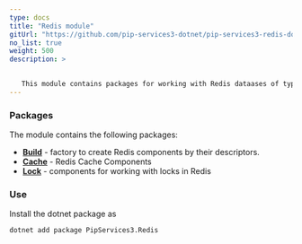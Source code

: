 ```yaml
---
type: docs
title: "Redis module"
gitUrl: "https://github.com/pip-services3-dotnet/pip-services3-redis-dotnet"
no_list: true
weight: 500
description: > 

 
   This module contains packages for working with Redis dataases of type key-value.
---
```


### Packages

The module contains the following packages:
- [**Build**](build) - factory to create Redis components by their descriptors.
- [**Cache**](cache) - Redis Cache Components
- [**Lock**](lock) - components for working with locks in Redis


### Use

Install the dotnet package as
```bash
dotnet add package PipServices3.Redis
```
